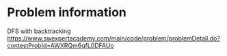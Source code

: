 # Problem information

DFS with backtracking
https://www.swexpertacademy.com/main/code/problem/problemDetail.do?contestProbId=AWXRQm6qfL0DFAUo
